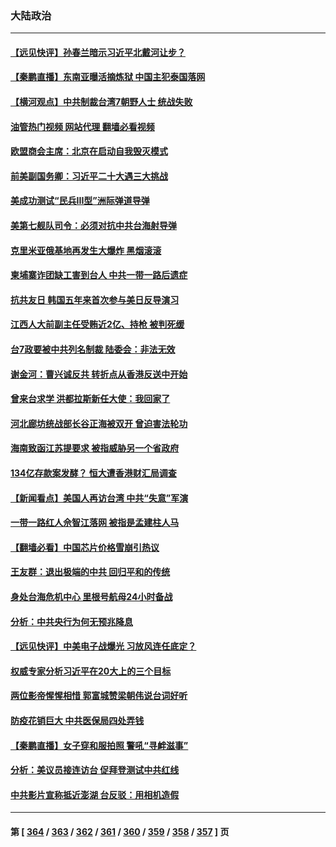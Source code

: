### 大陆政治
---
#### [【远见快评】孙春兰暗示习近平北戴河让步？](../../pages/ncid277/n13804000.md?08170845) 
#### [【秦鹏直播】东南亚曝活摘炼狱 中国主犯泰国落网](../../pages/ncid277/n13803978.md?08170845) 
#### [【横河观点】中共制裁台湾7朝野人士 统战失败](../../pages/ncid277/n13803958.md?08170845) 
#### [油管热门视频 网站代理 翻墙必看视频](http://209.222.30.114:81/youtube.html?08170845)
#### [欧盟商会主席：北京在启动自我毁灭模式](../../pages/ncid277/n13803322.md?08170845) 
#### [前美副国务卿：习近平二十大遇三大挑战](../../pages/ncid277/n13793423.md?08170845) 
#### [美成功测试“民兵III型”洲际弹道导弹](../../pages/ncid277/n13803768.md?08170845) 
#### [美第七舰队司令：必须对抗中共台海射导弹](../../pages/ncid277/n13803817.md?08170845) 
#### [克里米亚俄基地再发生大爆炸 黑烟滚滚](../../pages/ncid277/n13803700.md?08170845) 
#### [柬埔寨诈团缺工害到台人 中共一带一路后遗症](../../pages/ncid277/n13803767.md?08170845) 
#### [抗共友日 韩国五年来首次参与美日反导演习](../../pages/ncid277/n13803746.md?08170845) 
#### [江西人大前副主任受贿近2亿、持枪 被判死缓](../../pages/ncid277/n13803712.md?08170845) 
#### [台7政要被中共列名制裁 陆委会：非法无效](../../pages/ncid277/n13803564.md?08170845) 
#### [谢金河：曹兴诚反共 转折点从香港反送中开始](../../pages/ncid277/n13803521.md?08170845) 
#### [曾来台求学 洪都拉斯新任大使：我回家了](../../pages/ncid277/n13803518.md?08170845) 
#### [河北廊坊统战部长谷正海被双开 曾迫害法轮功](../../pages/ncid277/n13803580.md?08170845) 
#### [海南致函江苏提要求 被指威胁另一个省政府](../../pages/ncid277/n13803569.md?08170845) 
#### [134亿存款案发酵？ 恒大遭香港财汇局调查](../../pages/ncid277/n13803502.md?08170845) 
#### [【新闻看点】美国人再访台湾 中共“失意”军演](../../pages/ncid277/n13803240.md?08170845) 
#### [一带一路红人佘智江落网 被指是孟建柱人马](../../pages/ncid277/n13803349.md?08170845) 
#### [【翻墙必看】中国芯片价格雪崩引热议](../../pages/ncid277/n13803461.md?08170845) 
#### [王友群：退出极端的中共 回归平和的传统](../../pages/ncid277/n13803234.md?08170845) 
#### [身处台海危机中心 里根号航母24小时备战](../../pages/ncid277/n13803248.md?08170845) 
#### [分析：中共央行为何无预兆降息](../../pages/ncid277/n13803221.md?08170845) 
#### [【远见快评】中美电子战爆光 习放风连任底定？](../../pages/ncid277/n13803243.md?08170845) 
#### [权威专家分析习近平在20大上的三个目标](../../pages/ncid277/n13801539.md?08170845) 
#### [两位影帝惺惺相惜 郭富城赞梁朝伟说台词好听](../../pages/ncid277/n13803250.md?08170845) 
#### [防疫花销巨大 中共医保局四处弄钱](../../pages/ncid277/n13803275.md?08170845) 
#### [【秦鹏直播】女子穿和服拍照 警吼“寻衅滋事”](../../pages/ncid277/n13803111.md?08170845) 
#### [分析：美议员接连访台 促拜登测试中共红线](../../pages/ncid277/n13803156.md?08170845) 
#### [中共影片宣称抵近澎湖 台反驳：用相机造假](../../pages/ncid277/n13803230.md?08170845) 

---
#### 第 [ [364](./364.md?08170845) / [363](./363.md?08170845) / [362](./362.md?08170845) / [361](./361.md?08170845) / [360](./360.md?08170845) / [359](./359.md?08170845) / [358](./358.md?08170845) / [357](./357.md?08170845) ] 页
